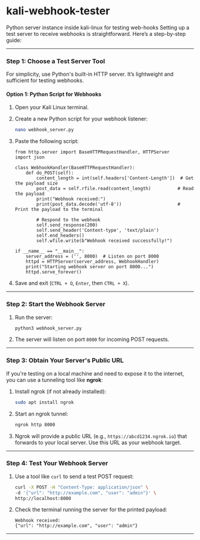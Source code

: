 # kali-webhook-tester
Python server instance inside kali-linux for testing web-hooks
Setting up a test server to receive webhooks is straightforward. Here’s a step-by-step guide:

---

### **Step 1: Choose a Test Server Tool**
For simplicity, use Python's built-in HTTP server. It’s lightweight and sufficient for testing webhooks.

#### Option 1: Python Script for Webhooks
1. Open your Kali Linux terminal.
2. Create a new Python script for your webhook listener:
   ```bash
   nano webhook_server.py
   ```
3. Paste the following script:
   ```
   from http.server import BaseHTTPRequestHandler, HTTPServer
   import json

   class WebhookHandler(BaseHTTPRequestHandler):
       def do_POST(self):
           content_length = int(self.headers['Content-Length'])  # Get the payload size
           post_data = self.rfile.read(content_length)          # Read the payload
           print("Webhook received:")
           print(post_data.decode('utf-8'))                     # Print the payload to the terminal

           # Respond to the webhook
           self.send_response(200)
           self.send_header('Content-type', 'text/plain')
           self.end_headers()
           self.wfile.write(b"Webhook received successfully!")

   if __name__ == "__main__":
       server_address = ('', 8000)  # Listen on port 8000
       httpd = HTTPServer(server_address, WebhookHandler)
       print("Starting webhook server on port 8000...")
       httpd.serve_forever()
   ```

4. Save and exit (`CTRL + O`, `Enter`, then `CTRL + X`).

---

### **Step 2: Start the Webhook Server**
1. Run the server:
   ```bash
   python3 webhook_server.py
   ```
2. The server will listen on port `8000` for incoming POST requests.

---

### **Step 3: Obtain Your Server's Public URL**
If you're testing on a local machine and need to expose it to the internet, you can use a tunneling tool like **ngrok**:
1. Install ngrok (if not already installed):
   ```bash
   sudo apt install ngrok
   ```
2. Start an ngrok tunnel:
   ```bash
   ngrok http 8000
   ```
3. Ngrok will provide a public URL (e.g., `https://abcd1234.ngrok.io`) that forwards to your local server. Use this URL as your webhook target.

---

### **Step 4: Test Your Webhook Server**
1. Use a tool like `curl` to send a test POST request:
   ```bash
   curl -X POST -H "Content-Type: application/json" \
   -d '{"url": "http://example.com", "user": "admin"}' \
   http://localhost:8000
   ```
2. Check the terminal running the server for the printed payload:
   ```
   Webhook received:
   {"url": "http://example.com", "user": "admin"}
   ```

---



